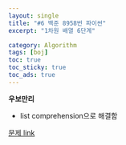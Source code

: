 ```yaml
---
layout: single
title: "#6 백준 8958번 파이썬"
excerpt: "1차원 배열 6단계"

category: Algorithm
tags: [boj]
toc: true
toc_sticky: true
toc_ads: true
---
```


**우보만리**

- list comprehension으로 해결함

[문제 link](https://www.acmicpc.net/problem/8958)

<script src="https://gist.github.com/hyeonchan523/2dbc2f0054843f94e5cbfd63dd423aff.js"></script>